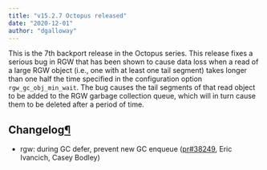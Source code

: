 ```yaml
---
title: "v15.2.7 Octopus released"
date: "2020-12-01"
author: "dgalloway"
---
```


This is the 7th backport release in the Octopus series. This release fixes a serious bug in RGW that has been shown to cause data loss when a read of a large RGW object (i.e., one with at least one tail segment) takes longer than one half the time specified in the configuration option `rgw_gc_obj_min_wait`. The bug causes the tail segments of that read object to be added to the RGW garbage collection queue, which will in turn cause them to be deleted after a period of time.

  

## Changelog[¶](#changelog "Permalink to this headline")

- rgw: during GC defer, prevent new GC enqueue ([pr#38249](https://github.com/ceph/ceph/pull/38249), Eric Ivancich, Casey Bodley)
